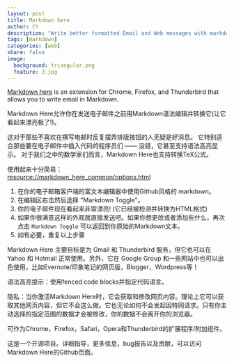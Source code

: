 ```yaml
---
layout: post
title: Markdown here
author: CY
description: "Write better formatted Email and Web messages with markdown here"
tags: [markdown]
categories: [web]
share: false
image:
  background: triangular.png
  feature: 3.jpg
---
```


[Markdown here](http://markdown-here.com/) is an extension for Chrome, Firefox, and Thunderbird that allows you to write email in Markdown.

Markdown Here允许你在发送电子邮件之前用Markdown语法编辑并转换它(让它看起来漂亮极了!)。

这对于那些不喜欢在撰写电邮时反复摆弄排版按钮的人无疑是好消息。 它特别适合那些要在电子邮件中插入代码的程序员们 —— 没错，它甚至支持语法高亮显示。 对于我们之中的数学家们而言，Markdown Here也支持转换TeX公式。

使用起来十分简易：  
<resource://markdown_here_common/options.html>  
1. 在你的电子邮箱客户端的富文本编辑器中使用Github风格的 markdown。    
2. 在编辑区右击然后选择 "Markdown Toggle"。    
3. 你的电子邮件现在看起来非常漂亮! (它已经被检测并转换为HTML格式)   
4. 如果你很满意这样的外观就直接发送吧。如果你想更改或者添加些什么，再次点击 `Markdown Toggle` 可以返回到你原始的Markdown文本。  
5. 如有必要，重复以上步骤  

Markdown Here 主要目标是为 Gmail 和 Thunderbird 服务，但它也可以在 Yahoo 和 Hotmail 正常使用。另外，它在 Google Group 和一些网站中也可以出色使用，比如Evernote/印象笔记的网页版，Blogger，Wordpress等！

语法高亮提示：使用fenced code blocks并指定代码语言。

隐私：当你激活Markdown Here时，它会获取和修改网页内容。理论上它可以获取其他网页内容，但它不会这么做。它也无论如何不会发起因特网请求。只有你主动选择的指定范围的数据才会被修改，你的数据不会离开你的浏览器。

可作为Chrome，Firefox，Safari，Opera和Thunderbird的扩展程序/附加组件。

这是一个开源项目。详细指导，更多信息，bug报告以及贡献，可以访问Markdown Here的Github页面。

